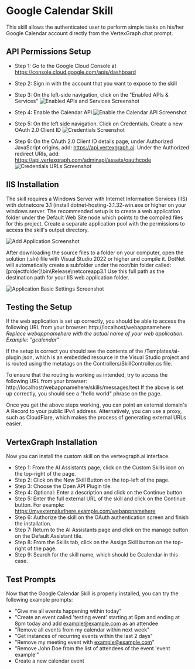 ﻿# Google Calendar Skill

This skill allows the authenticated user to perform simple tasks on his/her Google Calendar account directly from the VertexGraph chat prompt.

## API Permissions Setup

 - Step 1: Go to the Google Cloud Console at https://console.cloud.google.com/apis/dashboard
 - Step 2: Sign in with the account that you want to expose to the skill
 - Step 3: On the left-side navigation, click on the "Enabled APIs & Services"
![Enabled APIs and Services Screenshot](https://raw.githubusercontent.com/vertexgraphinc/aiskills/main/DotNet/GCalendar/images/Enabled_APIs_and_Services.png)

 - Step 4: Enable the Calendar API
![Enable the Calendar API Screenshot](https://raw.githubusercontent.com/vertexgraphinc/aiskills/main/DotNet/GCalendar/images/Enable_the_Calendar_API.png)
 - Step 5: On the left side navigation. Click on Credentials. Create a new OAuth 2.0 Client ID
![Credentials Screenshot](https://raw.githubusercontent.com/vertexgraphinc/aiskills/main/DotNet/GCalendar/images/Credentials.png)

 - Step 6: On the OAuth 2.0 Client ID details page, under Authorized JavaScript origins, add: https://api.vertexgraph.ai. Under the Authorized redirect URIs, add: https://api.vertexgraph.com/adminapi/assets/oauthcode
![Credentials URLs Screenshot](https://raw.githubusercontent.com/vertexgraphinc/aiskills/main/DotNet/GCalendar/images/Credentials_URLs.png)

## IIS Installation

The skill requires a Windows Server with Internet Information Services (IIS) with dotnetcore 3.1 (install dotnet-hosting-3.1.32-win.exe or higher on your windows server. The recommended setup is to create a web application folder under the Default Web Site node which points to the compiled files for this project. Create a separate application pool with the permissions to access the skill's output directory.

![Add Application Screenshot](https://raw.githubusercontent.com/vertexgraphinc/aiskills/main/DotNet/GCalendar/images/IIS_Add_Application.png)

After downloading the source files to a folder on your computer, open the solution (.sln) file with Visual Studio 2022 or higher and compile it. DotNet will automatically create a subfolder under the root/bin folder called:
[projectfolder]\bin\Release\netcoreapp3.1
Use this full path as the destination path for your IIS web application folder.

![Application Basic Settings Screenshot](https://raw.githubusercontent.com/vertexgraphinc/aiskills/main/DotNet/GCalendar/images/IIS_Application_Basic_Settings.png)

## Testing the Setup

If the web application is set up correctly, you should be able to access the following URL from your browser:
http://localhost/webappnamehere
*Replace webappnamehere with the actual name of your web application. Example: "gcalendar"*

If the setup is correct you should see the contents of the /Templates/ai-plugin.json, which is an embedded resource in the Visual Studio project and is routed using the metatags on the Controllers/SkillController.cs file.

To ensure that the routing is working as intended, try to access the following URL from your browser:
http://localhost/webappnamehere/skills/messages/test
If the above is set up correctly, you should see a "hello world" phrase on the page.

Once you get the above steps working, you can point an external domain's A Record to your public IPv4 address. Alternatively, you can use a proxy, such as CloudFlare, which makes the process of generating external URLs easier.

## VertexGraph Installation

Now you can install the custom skill on the vertexgraph.ai interface.

 - Step 1: From the AI Assistants page, click on the Custom Skills icon on the top-right of the page.
 - Step 2: Click on the New Skill Button on the top-left of the page.
 - Step 3: Choose the Open API Plugin tile.
 - Step 4: Optional: Enter a description and click on the Continue button
 - Step 5: Enter the full external URL of the skill and click on the Continue button. For example: https://myexternalurlhere.example.com/webappnamehere
 - Step 6: Authorize the skill on the OAuth authentication screen and finish the installation.
 - Step 7: Return to the AI Assistants page and click on the manage button on the Default Assistant tile.
 - Step 8: From the Skills tab, click on the Assign Skill button on the top-right of the page.
 - Step 9: Search for the skill name, which should be Gcalendar in this case.

## Test Prompts

Now that the Google Calendar Skill is properly installed, you can try the following example prompts:

 - "Give me all events happening within today"
 - "Create an event called 'testing event' starting at 6pm and ending at 8pm today and add example@example.com as an attendee
 - "Remove all events from my calendar within next week"
 - "Get instances of recurring events within the last 2 days"
 - "Remove my meeting event with example@example.com"
 - "Remove John Doe from the list of attendees of the event 'event example'"
 - Create a new calendar event
